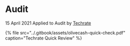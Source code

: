 # Audit

15 April 2021 Applied to Audit by [Techrate](https://techrate.org/)

{% file src="../.gitbook/assets/olivecash-quick-check.pdf" caption="Techrate Quick Review" %}





  


